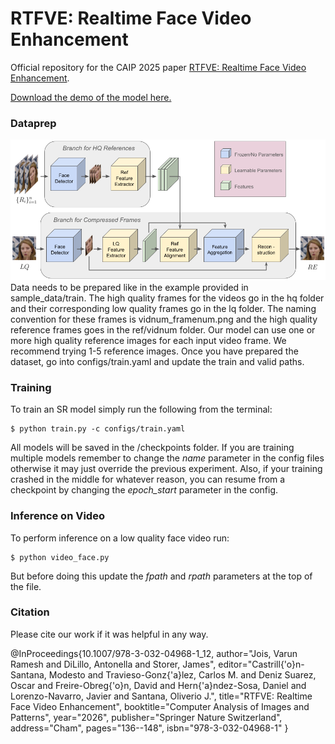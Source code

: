 # RTFVE: Realtime Face Video Enhancement
Official repository for the CAIP 2025 paper [RTFVE: Realtime Face Video Enhancement](https://link.springer.com/chapter/10.1007/978-3-032-04968-1_12).

[Download the demo of the model here.](/assets/supp.mp4)

### Dataprep
![The RTFVE Model](/assets/RTFVE.png)
Data needs to be prepared like in the example provided in sample_data/train. The high quality frames for the videos go in the hq folder and their corresponding low quality frames go in the lq folder. The naming convention for these frames is vidnum_framenum.png and the high quality reference frames goes in the ref/vidnum folder. Our model can use one or more high quality reference images for each input video frame. We recommend trying 1-5 reference images. Once you have prepared the dataset, go into configs/train.yaml and update the train and valid paths.

### Training
To train an SR model simply run the following from the terminal:
```
$ python train.py -c configs/train.yaml
```
All models will be saved in the /checkpoints folder. If you are training multiple models remember to change the *name* parameter in the config files otherwise it may just override the previous experiment. Also, if your training crashed in the middle for whatever reason, you can resume from a checkpoint by changing the *epoch_start* parameter in the config. 

### Inference on Video
To perform inference on a low quality face video run:
```
$ python video_face.py
```
But before doing this update the *fpath* and *rpath* parameters at the top of the file. 

### Citation
Please cite our work if it was helpful in any way. 

@InProceedings{10.1007/978-3-032-04968-1_12,
author="Jois, Varun Ramesh
and DiLillo, Antonella
and Storer, James",
editor="Castrill{\'o}n-Santana, Modesto
and Travieso-Gonz{\'a}lez, Carlos M.
and Deniz Suarez, Oscar
and Freire-Obreg{\'o}n, David
and Hern{\'a}ndez-Sosa, Daniel
and Lorenzo-Navarro, Javier
and Santana, Oliverio J.",
title="RTFVE: Realtime Face Video Enhancement",
booktitle="Computer Analysis of Images and Patterns",
year="2026",
publisher="Springer Nature Switzerland",
address="Cham",
pages="136--148",
isbn="978-3-032-04968-1"
}
